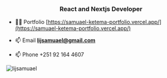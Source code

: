 <h3 align="center">React and Nextjs Developer</h3>

- 👨‍💻 Portfolio [https://samuael-ketema-portfolio.vercel.app/](https://samuael-ketema-portfolio.vercel.app/)

- 📫 Email **lijsamuael@gmail.com**

- 📫 Phone +251 92 164 4607</h3>

<p><img align="center" src="https://github-readme-streak-stats.herokuapp.com/?user=lijsamuael&" alt="lijsamuael" /></p>
